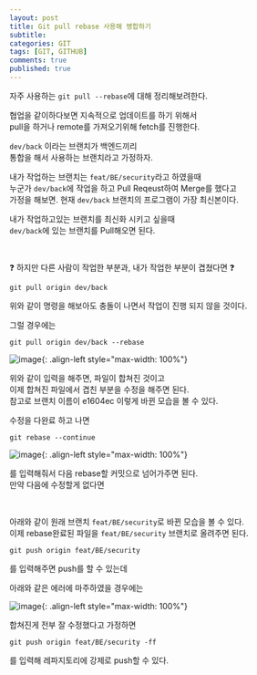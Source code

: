 ```yaml
---
layout: post
title: Git pull rebase 사용해 병합하기
subtitle:
categories: GIT
tags: [GIT, GITHUB]
comments: true
published: true
---
```



자주 사용하는 `git pull --rebase`에 대해 정리해보려한다.

협업을 같이하다보면 지속적으로 업데이트를 하기 위해서  
pull을 하거나 remote를 가져오기위해 fetch를 진행한다.

`dev/back` 이라는 브랜치가 백엔드끼리  
통합을 해서 사용하는 브랜치라고 가정하자.

내가 작업하는 브랜치는 `feat/BE/security`라고 하였을때  
누군가 `dev/back`에 작업을 하고 Pull Reqeust하여 Merge를 했다고  
가정을 해보면. 현재 `dev/back` 브랜치의 프로그램이 가장 최신본이다.

내가 작업하고있는 브랜치를 최신화 시키고 싶을때  
`dev/back`에 있는 브랜치를 Pull해오면 된다.

<br/>

❓ 하지만 다른 사람이 작업한 부분과, 내가 작업한 부분이 겹쳤다면 ❓

```shell
git pull origin dev/back
```
위와 같이 명령을 해보아도 충돌이 나면서 작업이 진행 되지 않을 것이다.

그럴 경우에는
```shell
git pull origin dev/back --rebase
```
![image](https://user-images.githubusercontent.com/95069395/217531072-d4b655ed-f047-411b-af49-a08eb274b0b3.png){: .align-left style="max-width: 100%"}

위와 같이 입력을 해주면, 파일이 합쳐진 것이고  
이제 합쳐진 파일에서 겹친 부분을 수정을 해주면 된다.   
참고로 브랜치 이름이 e1604ec 이렇게 바뀐 모습을 볼 수 있다.

수정을 다완료 하고 나면

```shell
git rebase --continue
```

![image](https://user-images.githubusercontent.com/95069395/217531087-2ad4738a-4cc0-408a-a48b-6c3dbdda892b.png){: .align-left style="max-width: 100%"}

를 입력해줘서 다음 rebase할 커밋으로 넘어가주면 된다.  
만약 다음에 수정할게 없다면

<br/>

아래와 같이 원래 브랜치 `feat/BE/security`로 바뀐 모습을 볼 수 있다.   
이제 rebase완료된 파일을 `feat/BE/security` 브랜치로 올려주면 된다.

```shell
git push origin feat/BE/security
```
를 입력해주면 push를 할 수 있는데

아래와 같은 에러에 마주하였을 경우에는

![image](https://user-images.githubusercontent.com/95069395/217531097-98d18b4c-42a4-430e-9832-00bd654669c9.png){: .align-left style="max-width: 100%"}

합쳐진게 전부 잘 수정했다고 가정하면
```shell
git push origin feat/BE/security -ff
```
를 입력해 레파지토리에 강제로 push할 수 있다.

<br/>
<br/>
<br/>





